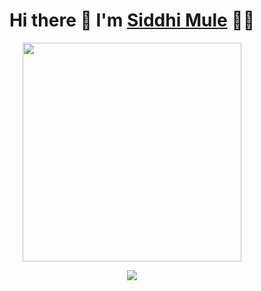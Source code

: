 <h1 align='center'>
  Hi there 👋  I'm   <a href="https://mulesiddhi.github.io/" target="_blank">
  Siddhi Mule</a> 👨‍💻
</h1>
<p align='center'>
  <a href="#"><img src="https://github-readme-stats.vercel.app/api?username=mulesiddhi&show_icons=true&count_private=true&theme=dark" width="350"></a>

</p>
<p align='center'>
  <a href="#"><img src="https://badges.pufler.dev/visits/mulesiddhi/mulesiddhi"></a>
</p>
<!--
**mulesiddhi/mulesiddhi** is a ✨ _special_ ✨ repository because its `README.md` (this file) appears on your GitHub profile.

Here are some ideas to get you started:

- 🔭 I’m currently working on ...
- 🌱 I’m currently learning ...
- 👯 I’m looking to collaborate on ...
- 🤔 I’m looking for help with ...
- 💬 Ask me about ...
- 📫 How to reach me: ...
- 😄 Pronouns: ...
- ⚡ Fun fact: ...
-->
